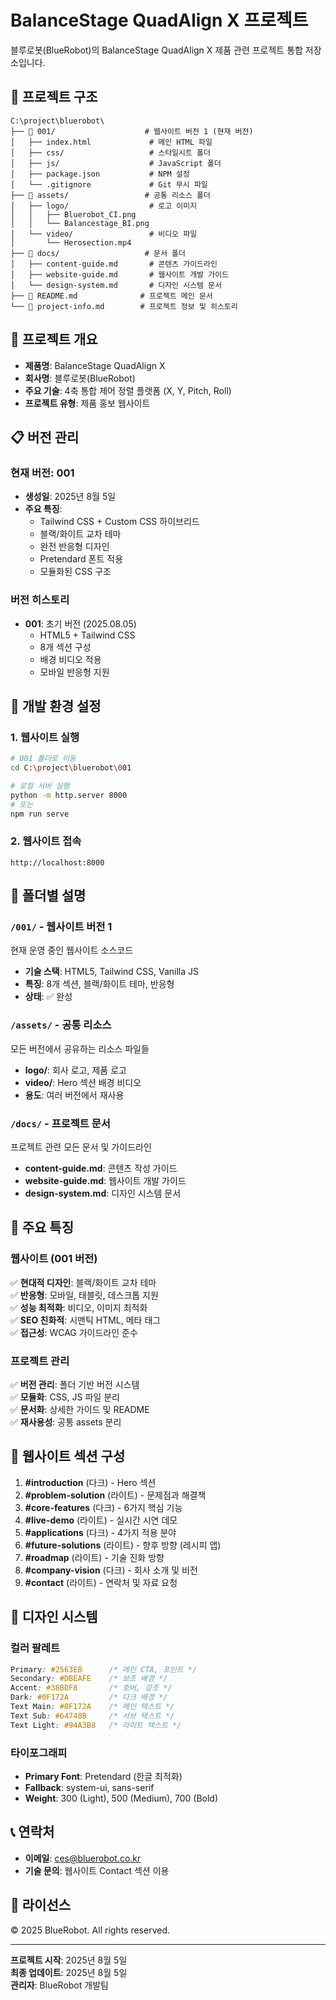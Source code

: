 # BalanceStage QuadAlign X 프로젝트

블루로봇(BlueRobot)의 BalanceStage QuadAlign X 제품 관련 프로젝트 통합 저장소입니다.

## 📁 프로젝트 구조

```
C:\project\bluerobot\
├── 📁 001/                    # 웹사이트 버전 1 (현재 버전)
│   ├── index.html             # 메인 HTML 파일
│   ├── css/                   # 스타일시트 폴더
│   ├── js/                    # JavaScript 폴더
│   ├── package.json           # NPM 설정
│   └── .gitignore             # Git 무시 파일
├── 📁 assets/                 # 공통 리소스 폴더
│   ├── logo/                  # 로고 이미지
│   │   ├── Bluerobot_CI.png
│   │   └── Balancestage_BI.png
│   └── video/                 # 비디오 파일
│       └── Herosection.mp4
├── 📁 docs/                   # 문서 폴더
│   ├── content-guide.md       # 콘텐츠 가이드라인
│   ├── website-guide.md       # 웹사이트 개발 가이드
│   └── design-system.md       # 디자인 시스템 문서
├── 📄 README.md              # 프로젝트 메인 문서
└── 📄 project-info.md        # 프로젝트 정보 및 히스토리
```

## 🚀 프로젝트 개요

- **제품명**: BalanceStage QuadAlign X
- **회사명**: 블루로봇(BlueRobot)
- **주요 기술**: 4축 통합 제어 정렬 플랫폼 (X, Y, Pitch, Roll)
- **프로젝트 유형**: 제품 홍보 웹사이트

## 📋 버전 관리

### 현재 버전: 001
- **생성일**: 2025년 8월 5일
- **주요 특징**: 
  - Tailwind CSS + Custom CSS 하이브리드
  - 블랙/화이트 교차 테마
  - 완전 반응형 디자인
  - Pretendard 폰트 적용
  - 모듈화된 CSS 구조

### 버전 히스토리
- **001**: 초기 버전 (2025.08.05)
  - HTML5 + Tailwind CSS
  - 8개 섹션 구성
  - 배경 비디오 적용
  - 모바일 반응형 지원

## 🔧 개발 환경 설정

### 1. 웹사이트 실행
```bash
# 001 폴더로 이동
cd C:\project\bluerobot\001

# 로컬 서버 실행
python -m http.server 8000
# 또는
npm run serve
```

### 2. 웹사이트 접속
```
http://localhost:8000
```

## 📂 폴더별 설명

### `/001/` - 웹사이트 버전 1
현재 운영 중인 웹사이트 소스코드
- **기술 스택**: HTML5, Tailwind CSS, Vanilla JS
- **특징**: 8개 섹션, 블랙/화이트 테마, 반응형
- **상태**: ✅ 완성

### `/assets/` - 공통 리소스
모든 버전에서 공유하는 리소스 파일들
- **logo/**: 회사 로고, 제품 로고
- **video/**: Hero 섹션 배경 비디오
- **용도**: 여러 버전에서 재사용

### `/docs/` - 프로젝트 문서
프로젝트 관련 모든 문서 및 가이드라인
- **content-guide.md**: 콘텐츠 작성 가이드
- **website-guide.md**: 웹사이트 개발 가이드
- **design-system.md**: 디자인 시스템 문서

## 🎯 주요 특징

### 웹사이트 (001 버전)
✅ **현대적 디자인**: 블랙/화이트 교차 테마  
✅ **반응형**: 모바일, 태블릿, 데스크톱 지원  
✅ **성능 최적화**: 비디오, 이미지 최적화  
✅ **SEO 친화적**: 시맨틱 HTML, 메타 태그  
✅ **접근성**: WCAG 가이드라인 준수  

### 프로젝트 관리
✅ **버전 관리**: 폴더 기반 버전 시스템  
✅ **모듈화**: CSS, JS 파일 분리  
✅ **문서화**: 상세한 가이드 및 README  
✅ **재사용성**: 공통 assets 분리  

## 📱 웹사이트 섹션 구성

1. **#introduction** (다크) - Hero 섹션
2. **#problem-solution** (라이트) - 문제점과 해결책
3. **#core-features** (다크) - 6가지 핵심 기능
4. **#live-demo** (라이트) - 실시간 시연 데모
5. **#applications** (다크) - 4가지 적용 분야
6. **#future-solutions** (라이트) - 향후 방향 (레시피 앱)
7. **#roadmap** (라이트) - 기술 진화 방향
8. **#company-vision** (다크) - 회사 소개 및 비전
9. **#contact** (라이트) - 연락처 및 자료 요청

## 🌈 디자인 시스템

### 컬러 팔레트
```css
Primary: #2563EB      /* 메인 CTA, 포인트 */
Secondary: #DBEAFE    /* 보조 배경 */
Accent: #38BDF8       /* 호버, 강조 */
Dark: #0F172A         /* 다크 배경 */
Text Main: #0F172A    /* 메인 텍스트 */
Text Sub: #64748B     /* 서브 텍스트 */
Text Light: #94A3B8   /* 라이트 텍스트 */
```

### 타이포그래피
- **Primary Font**: Pretendard (한글 최적화)
- **Fallback**: system-ui, sans-serif
- **Weight**: 300 (Light), 500 (Medium), 700 (Bold)

## 📞 연락처

- **이메일**: ces@bluerobot.co.kr
- **기술 문의**: 웹사이트 Contact 섹션 이용

## 📄 라이선스

© 2025 BlueRobot. All rights reserved.

---

**프로젝트 시작**: 2025년 8월 5일  
**최종 업데이트**: 2025년 8월 5일  
**관리자**: BlueRobot 개발팀

